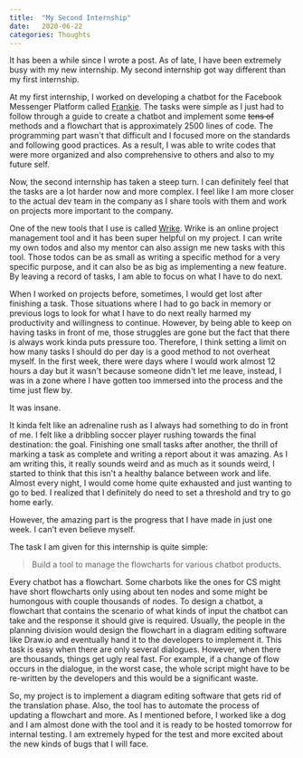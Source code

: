 ```yaml
---
title:  "My Second Internship"
date:   2020-06-22
categories: Thoughts
---
```


It has been a while since I wrote a post.
As of late, I have been extremely busy with my new internship.
My second internship got way different than my first internship.

At my first internship, I worked on developing a chatbot for the Facebook Messenger Platform called [Frankie](../../projects/frankie-chatbot/).
The tasks were simple as I just had to follow through a guide to create a chatbot and implement some ~~tens of~~ methods and a flowchart that is approximately 2500 lines of code.
The programming part wasn't that difficult and I focused more on the standards and following good practices.
As a result, I was able to write codes that were more organized and also comprehensive to others and also to my future self.

Now, the second internship has taken a steep turn.
I can definitely feel that the tasks are a lot harder now and more complex.
I feel like I am more closer to the actual dev team in the company as I share tools with them and work on projects more important to the company.

One of the new tools that I use is called [Wrike](https://www.wrike.com/).
Wrike is an online project management tool and it has been super helpful on my project.
I can write my own todos and also my mentor can also assign me new tasks with this tool.
Those todos can be as small as writing a specific method for a very specific purpose, and it can also be as big as implementing a new feature.
By leaving a record of tasks, I am able to focus on what I have to do next.

When I worked on projects before, sometimes, I would get lost after finishing a task.
Those situations where I had to go back in memory or previous logs to look for what I have to do next really harmed my productivity and willingness to continue.
However, by being able to keep on having tasks in front of me, those struggles are gone but the fact that there is always work kinda puts pressure too.
Therefore, I think setting a limit on how many tasks I should do per day is a good method to not overheat myself.
In the first week, there were days where I would work almost 12 hours a day but it wasn't because someone didn't let me leave, instead, I was in a zone where I have gotten too immersed into the process and the time just flew by.

It was insane.

It kinda felt like an adrenaline rush as I always had something to do in front of me.
I felt like a dribbling soccer player rushing towards the final destination: the goal.
Finishing one small tasks after another, the thrill of marking a task as complete and writing a report about it was amazing.
As I am writing this, it really sounds weird and as much as it sounds weird, I started to think that this isn't a healthy balance between work and life.
Almost every night, I would come home quite exhausted and just wanting to go to bed.
I realized that I definitely do need to set a threshold and try to go home early.

However, the amazing part is the progress that I have made in just one week.
I can't even believe myself.

The task I am given for this internship is quite simple:
> Build a tool to manage the flowcharts for various chatbot products.

Every chatbot has a flowchart.
Some charbots like the ones for CS might have short flowcharts only using about ten nodes and some might be humongous with couple thousands of nodes.
To design a chatbot, a flowchart that contains the scenario of what kinds of input the chatbot can take and the response it should give is required.
Usually, the people in the planning division would design the flowchart in a diagram editing software like Draw.io and eventually hand it to the developers to implement it.
This task is easy when there are only several dialogues.
However, when there are thousands, things get ugly real fast.
For example, if a change of flow occurs in the dialogue, in the worst case, the whole script might have to be re-written by the developers and this would be a significant waste.

So, my project is to implement a diagram editing software that gets rid of the translation phase.
Also, the tool has to automate the process of updating a flowchart and more.
As I mentioned before, I worked like a dog and I am almost done with the tool and it is ready to be hosted tomorrow for internal testing.
I am extremely hyped for the test and more excited about the new kinds of bugs that I will face.